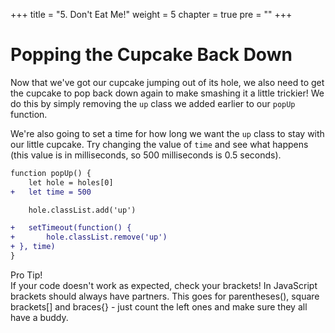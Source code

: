 +++
title = "5. Don't Eat Me!"
weight = 5
chapter = true
pre = ""
+++

# Popping the Cupcake Back Down

Now that we've got our cupcake jumping out of its hole, we also need to get the cupcake to pop back down again to make smashing it a little trickier! We do this by simply removing the `up` class we added earlier to our `popUp` function. 

We're also going to set a time for how long we want the `up` class to stay with our little cupcake. Try changing the value of `time` and see what happens (this value is in milliseconds, so 500 milliseconds is 0.5 seconds).

```diff
function popUp() {
	let hole = holes[0]
+	let time = 500

	hole.classList.add('up')

+	setTimeout(function() {
+		hole.classList.remove('up')
+ }, time)
}
```

Pro Tip!  
If your code doesn't work as expected, check your brackets! In JavaScript brackets should always have partners. This goes for parentheses(), square brackets[] and braces{}  - just count the left ones and make sure they all have a buddy.

<!---
recommend adding a link here about what different bracket types are used for. Blog post on She Codes?
-->
